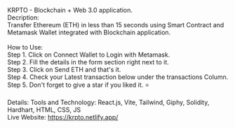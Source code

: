 KRPTO - Blockchain + Web 3.0 application. 
<br/>
Decription:<br/>
Transfer Ethereum (ETH) in less than 15 seconds using Smart Contract and Metamask Wallet integrated with Blockchain application.<br/><br/>
How to Use:<br/>
Step 1. Click on Connect Wallet to Login with Metamask.<br/>
Step 2. Fill the details in the form section right next to it.<br/>
Step 3. Click on Send ETH and that's it.<br/>
Step 4. Check your Latest transaction below under the transactions Column.<br/>
Step 5. Don't forget to give a star if you liked it. ⭐<br/>
<br/>
Details:
Tools and Technology: React.js, Vite, Tailwind, Giphy, Solidity, Hardhart, HTML, CSS, JS
<br/>
Live Website:
https://krpto.netlify.app/
